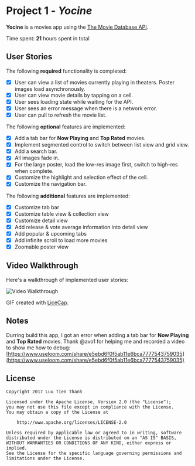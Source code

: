 # Project 1 - *Yocine*

**Yocine** is a movies app using the [The Movie Database API](http://docs.themoviedb.apiary.io/#).

Time spent: **21** hours spent in total

## User Stories

The following **required** functionality is completed:

- [x] User can view a list of movies currently playing in theaters. Poster images load asynchronously.
- [x] User can view movie details by tapping on a cell.
- [x] User sees loading state while waiting for the API.
- [x] User sees an error message when there is a network error.
- [x] User can pull to refresh the movie list.

The following **optional** features are implemented:

- [x] Add a tab bar for **Now Playing** and **Top Rated** movies.
- [x] Implement segmented control to switch between list view and grid view.
- [x] Add a search bar.
- [x] All images fade in.
- [x] For the large poster, load the low-res image first, switch to high-res when complete.
- [x] Customize the highlight and selection effect of the cell.
- [x] Customize the navigation bar.

The following **additional** features are implemented:

- [X] Customize tab bar
- [X] Customize table view & collection view
- [X] Customize detail view
- [X] Add release & vote average information into detail view
- [X] Add popular & upcoming tabs
- [X] Add infinite scroll to load more movies
- [X] Zoomable poster view

## Video Walkthrough

Here's a walkthrough of implemented user stories:

<img src='https://i.imgur.com/mEDHYwV.gif' title='Video Walkthrough' width='' alt='Video Walkthrough' />

GIF created with [LiceCap](http://www.cockos.com/licecap/).

## Notes

Durring build this app, I got an error when adding a tab bar for **Now Playing** and **Top Rated** movies. Thank @avo1 for helping me and recorded a video to show me how to debug: [https://www.useloom.com/share/e5ebd6f0f5ab11e6bca7777543759035](https://www.useloom.com/share/e5ebd6f0f5ab11e6bca7777543759035)

## License

    Copyright 2017 Luu Tien Thanh

    Licensed under the Apache License, Version 2.0 (the "License");
    you may not use this file except in compliance with the License.
    You may obtain a copy of the License at

        http://www.apache.org/licenses/LICENSE-2.0

    Unless required by applicable law or agreed to in writing, software
    distributed under the License is distributed on an "AS IS" BASIS,
    WITHOUT WARRANTIES OR CONDITIONS OF ANY KIND, either express or implied.
    See the License for the specific language governing permissions and
    limitations under the License.

